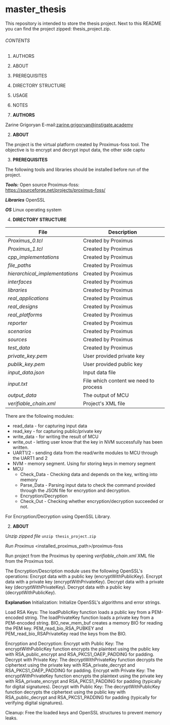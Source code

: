 # master_thesis
This repository is intended to store the thesis project.
Next to this README you can find the project zipped: thesis_project.zip.


###### *CONTENTS*

1. AUTHORS
2. ABOUT
3. PREREQUISITES
4. DIRECTORY STRUCTURE
5. USAGE
6. NOTES


1. **AUTHORS**

Zarine Grigoryan
E-mail:zarine.grigoryan@instigate.academy


2. **ABOUT**

The project is the virtual platform created by Proximus-foss tool.
The objective is to encrypt and decrypt input data, the other side captu


3. **PREREQUISITES**

The following tools and libraries should be installed before run of the project.

***Tools:***
 Open source Proximus-foss: https://sourceforge.net/projects/proximus-foss/

***Libraries***
OpenSSL

***OS***
Linux operating system


4. **DIRECTORY STRUCTURE**

| File                    | Description                         |
| ----------------------- | ----------------------------------- |
| *Proximus_0.tcl*   |  Created by Proximus|
| *Proximus_1.tcl* |  Created by Proximus|
| *cpp_implementations*  | Created by Proximus |
| *file_paths*  |  Created by Proximus  |
| *hierarchical_implementations*   |  Created by Proximus|
| *interfaces*   |  Created by Proximus|
| *libraries*   |  Created by Proximus|
| *real_applications*  |  Created by Proximus|
| *real_designs*  |  Created by Proximus|
| *real_platforms*  |  Created by Proximus|
| *reporter*  |  Created by Proximus|
| *scenarios*   |  Created by Proximus|
| *sources* |  Created by Proximus|
| *test_data* |  Created by Proximus|
| *private_key.pem* | User provided private key|
| *publik_key.pem* | User provided public key|
| *input_data.json* | Input data file|
| *input.txt* |File which content we need to process |
| *output_data* | The output of MCU |
| *verifiable_chain.xml* |Project's XML file|

There are the following modules:
- read_data - for capturing input data
- read_key - for capturing public/private key
- write_data - for writing the result of MCU
- write_out - letting user know that the key in NVM successfully has been written. 
- UART1/2 - sending data from the read/write modules to MCU through the UART1 and 2
- NVM - memory segment. Using for storing keys in memory segment
- MCU
  - Check_Data - Checking data and depends on the key, writing into memory 
  - Parse_Data - Parsing input data to check the command provided through the JSON file for encryption and decryption. 
  - Encryption/Decryption
  - Check_Out - Checking whether encryption/decryption succeeded or not.

For Encryption/Decryption using OpenSSL Library.

2. **ABOUT**

*Unzip zipped file*
`unzip thesis_project.zip`

*Run Proximus*
<installed_proximus_path>/proximus-foss

Run project from the Proximus by opening *verifiable_chain.xml* XML file from the Proximus tool.


The Encryption/Description module uses the following OpenSSL's operations:
Encrypt data with a public key (encryptWithPublicKey).
Encrypt data with a private key (encryptWithPrivateKey).
Decrypt data with a private key (decryptWithPrivateKey).
Decrypt data with a public key (decryptWithPublicKey).

**Explanation**
Initialization: Initialize OpenSSL's algorithms and error strings.

Load RSA Keys:
The loadPublicKey function loads a public key from a PEM-encoded string.
The loadPrivateKey function loads a private key from a PEM-encoded string.
BIO_new_mem_buf creates a memory BIO for reading the PEM key.
PEM_read_bio_RSA_PUBKEY and PEM_read_bio_RSAPrivateKey read the keys from the BIO.

Encryption and Decryption:
Encrypt with Public Key:
The encryptWithPublicKey function encrypts the plaintext using the public key with RSA_public_encrypt and RSA_PKCS1_OAEP_PADDING for padding.
Decrypt with Private Key:
The decryptWithPrivateKey function decrypts the ciphertext using the private key with RSA_private_decrypt and RSA_PKCS1_OAEP_PADDING for padding.
Encrypt with Private Key:
The encryptWithPrivateKey function encrypts the plaintext using the private key with RSA_private_encrypt and RSA_PKCS1_PADDING for padding (typically for digital signatures).
Decrypt with Public Key:
The decryptWithPublicKey function decrypts the ciphertext using the public key with RSA_public_decrypt and RSA_PKCS1_PADDING for padding (typically for verifying digital signatures).

Cleanup: Free the loaded keys and OpenSSL structures to prevent memory leaks.
